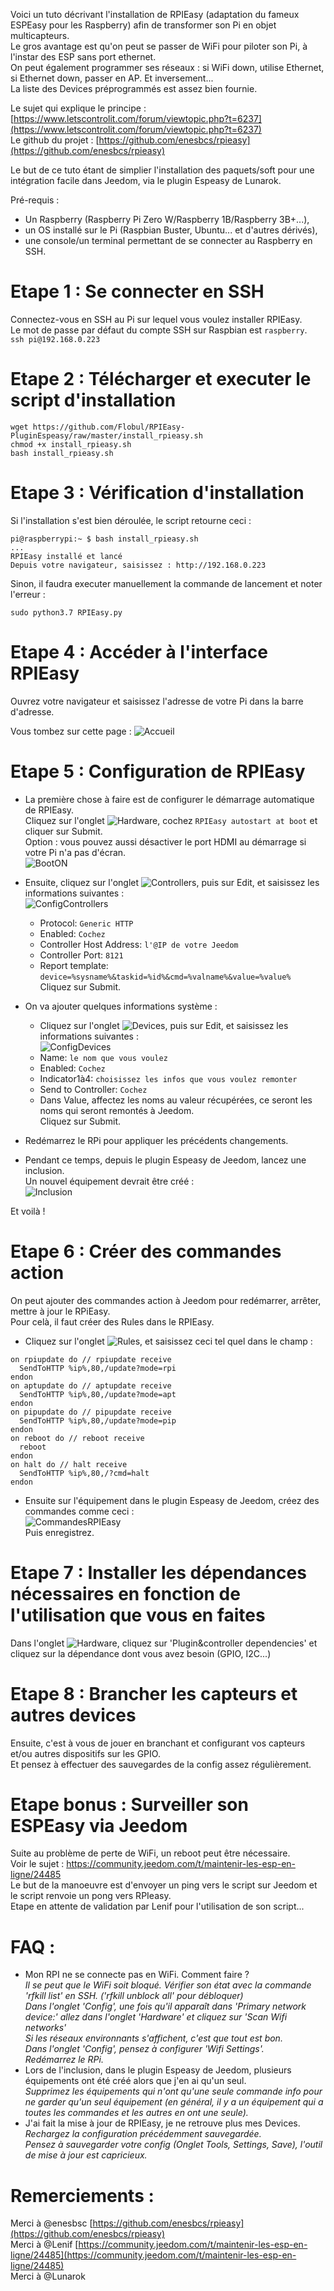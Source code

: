 Voici un tuto décrivant l'installation de RPIEasy (adaptation du fameux ESPEasy pour les Raspberry) afin de transformer son Pi en objet multicapteurs.  
Le gros avantage est qu'on peut se passer de WiFi pour piloter son Pi, à l'instar des ESP sans port ethernet.  
On peut également programmer ses réseaux : si WiFi down, utilise Ethernet, si Ethernet down, passer en AP. Et inversement...  
La liste des Devices préprogrammés est assez bien fournie.  

Le sujet qui explique le principe : [https://www.letscontrolit.com/forum/viewtopic.php?t=6237](https://www.letscontrolit.com/forum/viewtopic.php?t=6237)  
Le github du projet : [https://github.com/enesbcs/rpieasy](https://github.com/enesbcs/rpieasy)  


Le but de ce tuto étant de simplier l'installation des paquets/soft pour une intégration facile dans Jeedom, via le plugin Espeasy de Lunarok.  


Pré-requis :
- Un Raspberry (Raspberry Pi Zero W/Raspberry 1B/Raspberry 3B+...),  
- un OS installé sur le Pi (Raspbian Buster, Ubuntu... et d'autres dérivés),  
- une console/un terminal permettant de se connecter au Raspberry en SSH.  

# Etape 1 : Se connecter en SSH  

Connectez-vous en SSH au Pi sur lequel vous voulez installer RPIEasy.  
Le mot de passe par défaut du compte SSH sur Raspbian est `raspberry`.  
`ssh pi@192.168.0.223`

# Etape 2 : Télécharger et executer le script d'installation  

```
wget https://github.com/Flobul/RPIEasy-PluginEspeasy/raw/master/install_rpieasy.sh
chmod +x install_rpieasy.sh
bash install_rpieasy.sh
```

# Etape 3 : Vérification d'installation  

Si l'installation s'est bien déroulée, le script retourne ceci :  
```
pi@raspberrypi:~ $ bash install_rpieasy.sh
...
RPIEasy installé et lancé
Depuis votre navigateur, saisissez : http://192.168.0.223
```

Sinon, il faudra executer manuellement la commande de lancement et noter l'erreur :  
```
sudo python3.7 RPIEasy.py
```

# Etape 4 : Accéder à l'interface RPIEasy

Ouvrez votre navigateur et saisissez l'adresse de votre Pi dans la barre d'adresse.

Vous tombez sur cette page :
![Accueil](/images/Accueil.png)

# Etape 5 : Configuration de RPIEasy

* La première chose à faire est de configurer le démarrage automatique de RPIEasy.  
  Cliquez sur l'onglet ![Hardware](/images/Hardware.png), cochez `RPIEasy autostart at boot` et cliquer sur Submit.  
  Option : vous pouvez aussi désactiver le port HDMI au démarrage si votre Pi n'a pas d'écran.  
  ![BootON](/images/BootON.png)

* Ensuite, cliquez sur l'onglet ![Controllers](/images/Controllers.png), puis sur Edit, et saisissez les informations suivantes :  
  ![ConfigControllers](/images/ConfigControllers.png)  
    * Protocol:	`Generic HTTP`  
    * Enabled: `Cochez`  
    * Controller Host Address: `l'@IP de votre Jeedom`  
    * Controller Port: `8121`  
    * Report template: `device=%sysname%&taskid=%id%&cmd=%valname%&value=%value%`  
  Cliquez sur Submit.

* On va ajouter quelques informations système :  
    * Cliquez sur l'onglet ![Devices](/images/Devices.png), puis sur Edit, et saisissez les informations suivantes :  
    ![ConfigDevices](/images/ConfigDevices.png)  
    * Name: `le nom que vous voulez`  
    * Enabled: `Cochez`  
    * Indicator1à4: `choisissez les infos que vous voulez remonter`  
    * Send to Controller: `Cochez`  
    * Dans Value, affectez les noms au valeur récupérées, ce seront les noms qui seront remontés à Jeedom.  
  Cliquez sur Submit.

* Redémarrez le RPi pour appliquer les précédents changements.  

* Pendant ce temps, depuis le plugin Espeasy de Jeedom, lancez une inclusion.  
  Un nouvel équipement devrait être créé :  
  ![Inclusion](/images/Inclusion.png)  

Et voilà !  

# Etape 6 : Créer des commandes action

On peut ajouter des commandes action à Jeedom pour redémarrer, arrêter, mettre à jour le RPiEasy.  
Pour celà, il faut créer des Rules dans le RPIEasy.  
* Cliquez sur l'onglet ![Rules](/images/Rules.png), et saisissez ceci tel quel dans le champ :  

```
on rpiupdate do // rpiupdate receive
  SendToHTTP %ip%,80,/update?mode=rpi
endon
on aptupdate do // aptupdate receive
  SendToHTTP %ip%,80,/update?mode=apt
endon
on pipupdate do // pipupdate receive
  SendToHTTP %ip%,80,/update?mode=pip
endon
on reboot do // reboot receive
  reboot
endon
on halt do // halt receive
  SendToHTTP %ip%,80,/?cmd=halt
endon
```
* Ensuite sur l'équipement dans le plugin Espeasy de Jeedom, créez des commandes comme ceci :  
![CommandesRPIEasy](/images/CommandesRPIEasy.png)  
Puis enregistrez.  

# Etape 7 : Installer les dépendances nécessaires en fonction de l'utilisation que vous en faites  

Dans l'onglet ![Hardware](/images/Hardware.png), cliquez sur 'Plugin&controller dependencies' et cliquez sur la dépendance dont vous avez besoin (GPIO, I2C...)  

# Etape 8 : Brancher les capteurs et autres devices  

Ensuite, c'est à vous de jouer en branchant et configurant vos capteurs et/ou autres dispositifs sur les GPIO.  
Et pensez à effectuer des sauvegardes de la config assez régulièrement.  

# Etape bonus : Surveiller son ESPEasy via Jeedom  

Suite au problème de perte de WiFi, un reboot peut être nécessaire.  
Voir le sujet : https://community.jeedom.com/t/maintenir-les-esp-en-ligne/24485  
Le but de la manoeuvre est d'envoyer un ping vers le script sur Jeedom et le script renvoie un pong vers RPIeasy.  
Etape en attente de validation par Lenif pour l'utilisation de son script...  

# FAQ :  
- Mon RPI ne se connecte pas en WiFi. Comment faire ?  
  *Il se peut que le WiFi soit bloqué. Vérifier son état avec la commande 'rfkill list' en SSH. ('rfkill unblock all' pour débloquer)*  
  *Dans l'onglet 'Config', une fois qu'il apparaît dans 'Primary network device:' allez dans l'onglet 'Hardware' et cliquez sur 'Scan Wifi networks'*	 
  *Si les réseaux environnants s'affichent, c'est que tout est bon.*  
  *Dans l'onglet 'Config', pensez à configurer 'Wifi Settings'.*  
  *Redémarrez le RPi.*  
- Lors de l'inclusion, dans le plugin Espeasy de Jeedom, plusieurs équipements ont été créé alors que j'en ai qu'un seul.  
  *Supprimez les équipements qui n'ont qu'une seule commande info pour ne garder qu'un seul équipement (en général, il y a un équipement qui a toutes les commandes et les autres en ont une seule).*  
- J'ai fait la mise à jour de RPIEasy, je ne retrouve plus mes Devices.  
  *Rechargez la configuration précédemment sauvegardée.*  
  *Pensez à sauvegarder votre config (Onglet Tools, Settings, Save), l'outil de mise à jour est capricieux.*  
  
# Remerciements :  
Merci à @enesbsc [https://github.com/enesbcs/rpieasy](https://github.com/enesbcs/rpieasy)  
Merci à @Lenif [https://community.jeedom.com/t/maintenir-les-esp-en-ligne/24485](https://community.jeedom.com/t/maintenir-les-esp-en-ligne/24485)  
Merci à @Lunarok  

